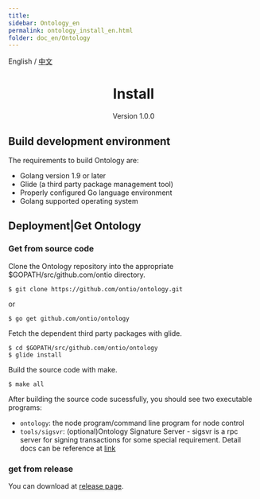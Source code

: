 ```yaml
---
title: 
sidebar: Ontology_en
permalink: ontology_install_en.html
folder: doc_en/Ontology
---
```


English / [中文](./ontology_install_zh.html)

<h1 align="center">Install</h1>
<p align="center" class="version">Version 1.0.0 </p>

## Build development environment
The requirements to build Ontology are:

- Golang version 1.9 or later
- Glide (a third party package management tool)
- Properly configured Go language environment
- Golang supported operating system

## Deployment|Get Ontology
### Get from source code

Clone the Ontology repository into the appropriate $GOPATH/src/github.com/ontio directory.

```
$ git clone https://github.com/ontio/ontology.git
```
or
```
$ go get github.com/ontio/ontology
```
Fetch the dependent third party packages with glide.

```
$ cd $GOPATH/src/github.com/ontio/ontology
$ glide install
```

Build the source code with make.

```
$ make all
```

After building the source code sucessfully, you should see two executable programs:

- `ontology`: the node program/command line program for node control
- `tools/sigsvr`: (optional)Ontology Signature Server - sigsvr is a rpc server for signing transactions for some special requirement. Detail docs can be reference at [link](./sigsvr_en.html)

### get from release
You can download at [release page](https://github.com/ontio/ontology/releases).